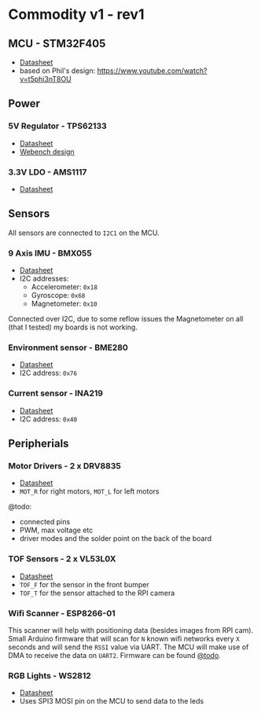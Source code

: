 # Commodity v1 - rev1

## MCU - STM32F405

  - [Datasheet](https://www.st.com/resource/en/reference_manual/dm00031020-stm32f405-415-stm32f407-417-stm32f427-437-and-stm32f429-439-advanced-arm-based-32-bit-mcus-stmicroelectronics.pdf)
  - based on Phil's design: https://www.youtube.com/watch?v=t5phi3nT8OU

## Power

### 5V Regulator - TPS62133

  - [Datasheet]()
  - [Webench design]()
  
### 3.3V LDO - AMS1117

  - [Datasheet]()

## Sensors
All sensors are connected to `I2C1` on the MCU.

### 9 Axis IMU - BMX055

  - [Datasheet](https://www.bosch-sensortec.com/media/boschsensortec/downloads/datasheets/bst-bmx055-ds000.pdf)
  - I2C addresses:
    - Accelerometer: `0x18`
    - Gyroscope: `0x68`
    - Magnetometer: `0x10`

Connected over I2C, due to some reflow issues the Magnetometer on all (that I tested) my boards is not working.

### Environment sensor - BME280

  - [Datasheet](https://ae-bst.resource.bosch.com/media/_tech/media/datasheets/BST-BME280-DS002.pdf)
  - I2C address: `0x76`

### Current sensor - INA219

  - [Datasheet](https://www.ti.com/lit/ds/symlink/ina219.pdf)
  - I2C address: `0x40`

## Peripherials

### Motor Drivers - 2 x DRV8835

  - [Datasheet](https://www.ti.com/lit/ds/symlink/drv8835.pdf)
  - `MOT_R` for right motors, `MOT_L` for left motors
    
@todo:
  - connected pins
  - PWM, max voltage etc
  - driver modes and the solder point on the back of the board
  
  
### TOF Sensors - 2 x VL53L0X

  - [Datasheet]()
  - `TOF_F` for the sensor in the front bumper
  - `TOF_T` for the sensor attached to the RPI camera
  
### Wifi Scanner - ESP8266-01
This scanner will help with positioning data (besides images from RPI cam). 
Small Arduino firmware that will scan for `N` known wifi networks every `X` seconds and will send 
the `RSSI` value via UART. The MCU will make use of DMA to receive the data on `UART2`. Firmware can be found [@todo]().

### RGB Lights - WS2812

  - [Datasheet](https://cdn-shop.adafruit.com/datasheets/WS2812B.pdf)
  - Uses SPI3 MOSI pin on the MCU to send data to the leds
